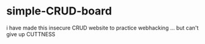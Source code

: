 # simple-CRUD-board
i have made this insecure CRUD website to practice webhacking ... but can't give up CUTTNESS
